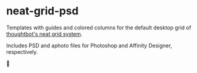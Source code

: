 # neat-grid-psd

Templates with guides and colored columns for the default desktop grid of
[thoughtbot's neat grid system](https://github.com/thoughtbot/neat).

Includes PSD and aphoto files for Photoshop and Affinity Designer, respectively.

:beers:
